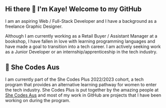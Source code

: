 ## Hi there 👋 I'm Kaye! Welcome to my GitHub

I am an aspiring Web / Full-Stack Developer and I have a background as a freelance Graphic Designer.

Although I am currently working as a Retail Buyer / Assistant Manager at a bookshop, I have fallen in love with learning programming languages and have made a goal to transition into a tech career. I am actively seeking work as a Junior Developer or an internship/apprenticeship in the tech industry.

## 💜 She Codes Aus

I am currently part of the She Codes Plus 2022/2023 cohort, a tech program that provides an alternative learning pathway for women to enter the tech industry. She Codes Plus is put together by the amazing people at [She Codes Aus](https://shecodes.com.au) and most of my work in GitHub are projects that I have been working on during the program.

